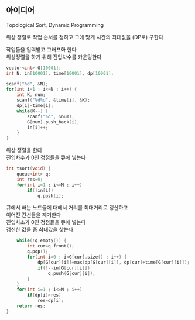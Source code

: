 ## 아이디어
Topological Sort, Dynamic Programming  
  
위상 정렬로 작업 순서를 정하고 그에 맞게 시간의 최대값을 (DP로) 구한다  
  
작업들을 입력받고 그래프화 한다  
위상정렬을 하기 위해 진입차수를 카운팅한다
```cpp
vector<int> G[10001];
int N, in[10001], time[10001], dp[10001];

scanf("%d", &N);
for(int i=1 ; i<=N ; i++) {
	int K, num;
	scanf("%d%d", &time[i], &K);
	dp[i]=time[i];
	while(K--) {
		scanf("%d", &num);
		G[num].push_back(i);
		in[i]++;
	}
}
```
위상 정렬을 한다  
진입차수가 0인 정점들을 큐에 넣는다
```cpp
int tsort(void) {
	queue<int> q;
	int res=0;
	for(int i=1 ; i<=N ; i++)
		if(!in[i])
			q.push(i);
```
큐에서 빼는 노드들에 대해서 거리를 최대거리로 갱신하고  
이어진 간선들을 제거한다  
진입차소가 0인 정점들을 큐에 넣는다  
갱신한 값들 중 최대값을 찾는다
```cpp
	while(!q.empty()) {
		int cur=q.front();
		q.pop();
		for(int i=0 ; i<G[cur].size() ; i++) {
			dp[G[cur][i]]=max(dp[G[cur][i]], dp[cur]+time[G[cur][i]]);
			if(!--in[G[cur][i]])
				q.push(G[cur][i]);
		}
	}
	for(int i=1 ; i<=N ; i++)
		if(dp[i]>res)
			res=dp[i];
	return res;
}
```
